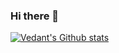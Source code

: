 ### Hi there 👋

<!--
**vedudx/vedudx** is a ✨ _special_ ✨ repository because its `README.md` (this file) appears on your GitHub profile.

Here are some ideas to get you started:

- 🔭 I’m currently working on ...
- 🌱 I’m currently learning ...
- 👯 I’m looking to collaborate on ...
- 🤔 I’m looking for help with ...
- 💬 Ask me about ...
- 📫 How to reach me: ...
- 😄 Pronouns: ...
- ⚡ Fun fact: ...
-->


[![Vedant's Github stats](https://github-readme-stats.vercel.app/api?username=vedudx)](https://github.com/anuraghazra/github-readme-stats)
